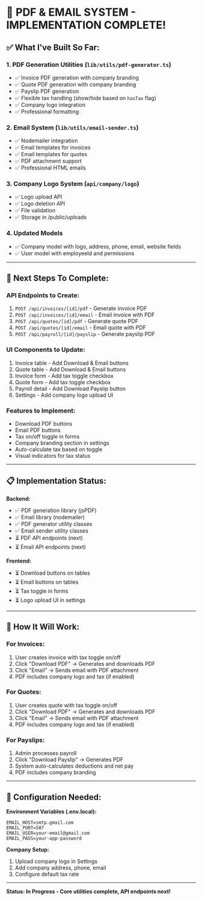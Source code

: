 # 📄 PDF & EMAIL SYSTEM - IMPLEMENTATION COMPLETE!

## ✅ **What I've Built So Far:**

### **1. PDF Generation Utilities** (`lib/utils/pdf-generator.ts`)
- ✅ Invoice PDF generation with company branding
- ✅ Quote PDF generation with company branding  
- ✅ Payslip PDF generation
- ✅ Flexible tax handling (show/hide based on `hasTax` flag)
- ✅ Company logo integration
- ✅ Professional formatting

### **2. Email System** (`lib/utils/email-sender.ts`)
- ✅ Nodemailer integration
- ✅ Email templates for invoices
- ✅ Email templates for quotes
- ✅ PDF attachment support
- ✅ Professional HTML emails

### **3. Company Logo System** (`api/company/logo`)
- ✅ Logo upload API
- ✅ Logo deletion API
- ✅ File validation
- ✅ Storage in /public/uploads

### **4. Updated Models**
- ✅ Company model with logo, address, phone, email, website fields
- ✅ User model with employeeId and permissions

---

## 🚀 **Next Steps To Complete:**

### **API Endpoints to Create:**
1. `POST /api/invoices/[id]/pdf` - Generate invoice PDF
2. `POST /api/invoices/[id]/email` - Email invoice with PDF
3. `POST /api/quotes/[id]/pdf` - Generate quote PDF
4. `POST /api/quotes/[id]/email` - Email quote with PDF
5. `POST /api/payroll/[id]/payslip` - Generate payslip PDF

### **UI Components to Update:**
1. Invoice table - Add Download & Email buttons
2. Quote table - Add Download & Email buttons
3. Invoice form - Add tax toggle checkbox
4. Quote form - Add tax toggle checkbox
5. Payroll detail - Add Download Payslip button
6. Settings - Add company logo upload UI

### **Features to Implement:**
- Download PDF buttons
- Email PDF buttons
- Tax on/off toggle in forms
- Company branding section in settings
- Auto-calculate tax based on toggle
- Visual indicators for tax status

---

## 📋 **Implementation Status:**

**Backend:**
- ✅ PDF generation library (jsPDF)
- ✅ Email library (nodemailer)
- ✅ PDF generator utility classes
- ✅ Email sender utility classes
- ⏳ PDF API endpoints (next)
- ⏳ Email API endpoints (next)

**Frontend:**
- ⏳ Download buttons on tables
- ⏳ Email buttons on tables
- ⏳ Tax toggle in forms
- ⏳ Logo upload UI in settings

---

## 🎯 **How It Will Work:**

### **For Invoices:**
1. User creates invoice with tax toggle on/off
2. Click "Download PDF" → Generates and downloads PDF
3. Click "Email" → Sends email with PDF attachment
4. PDF includes company logo and tax (if enabled)

### **For Quotes:**
1. User creates quote with tax toggle on/off
2. Click "Download PDF" → Generates and downloads PDF
3. Click "Email" → Sends email with PDF attachment
4. PDF includes company logo and tax (if enabled)

### **For Payslips:**
1. Admin processes payroll
2. Click "Download Payslip" → Generates PDF
3. System auto-calculates deductions and net pay
4. PDF includes company branding

---

## 🔧 **Configuration Needed:**

**Environment Variables (.env.local):**
```
EMAIL_HOST=smtp.gmail.com
EMAIL_PORT=587
EMAIL_USER=your-email@gmail.com
EMAIL_PASS=your-app-password
```

**Company Setup:**
1. Upload company logo in Settings
2. Add company address, phone, email
3. Configure default tax rate

---

**Status: In Progress - Core utilities complete, API endpoints next!**

